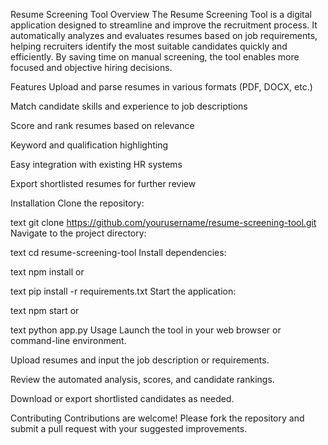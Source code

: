 Resume Screening Tool
Overview
The Resume Screening Tool is a digital application designed to streamline and improve the recruitment process. It automatically analyzes and evaluates resumes based on job requirements, helping recruiters identify the most suitable candidates quickly and efficiently. By saving time on manual screening, the tool enables more focused and objective hiring decisions.

Features
Upload and parse resumes in various formats (PDF, DOCX, etc.)

Match candidate skills and experience to job descriptions

Score and rank resumes based on relevance

Keyword and qualification highlighting

Easy integration with existing HR systems

Export shortlisted resumes for further review

Installation
Clone the repository:

text
git clone https://github.com/yourusername/resume-screening-tool.git
Navigate to the project directory:

text
cd resume-screening-tool
Install dependencies:

text
npm install
or

text
pip install -r requirements.txt
Start the application:

text
npm start
or

text
python app.py
Usage
Launch the tool in your web browser or command-line environment.

Upload resumes and input the job description or requirements.

Review the automated analysis, scores, and candidate rankings.

Download or export shortlisted candidates as needed.

Contributing
Contributions are welcome! Please fork the repository and submit a pull request with your suggested improvements.

